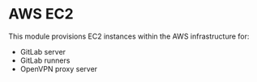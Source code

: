 # AWS EC2

This module provisions EC2 instances within the AWS infrastructure for:
- GitLab server
- GitLab runners
- OpenVPN proxy server